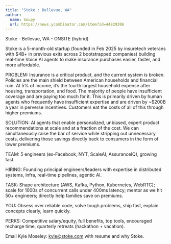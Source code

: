 ```yaml
---
title: "Stoke : Bellevue, WA"
author:
  name: Soupy
  url: https://news.ycombinator.com/item?id=44829306
---
```

Stoke - Bellevue, WA - ONSITE (hybrid)

Stoke is a 5-month-old startup (founded in Feb 2025 by insuretech veterans with $4B+ in previous exits across 2 bootstrapped companies) building real-time Voice AI agents to make insurance purchases easier, faster, and more affordable.

PROBLEM: Insurance is a critical product, and the current system is broken. Policies are the main shield between American households and financial ruin. At 5% of income, it’s the fourth largest household expense after housing, transportation, and food. The majority of people have insufficient coverage and are paying too much for it. This is primarily driven by human agents who frequently have insufficient expertise and are driven by ~$200B a year in perverse incentives. Customers eat the costs of all of this through higher premiums.

SOLUTION: AI agents that enable personalized, unbiased, expert product recommendations at scale and at a fraction of the cost. We can simultaneously raise the bar of service while stripping out unnecessary costs, delivering those savings directly back to consumers in the form of lower premiums.

TEAM: 5 engineers (ex-Facebook, NYT, ScaleAI, AssuranceIQ), growing fast.

HIRING: Founding principal engineers&#x2F;leaders with expertise in distributed systems, infra, real-time pipelines, agentic AI.

TASK: Shape architecture (AWS, Kafka, Python, Kubernetes, WebRTC); scale for 1000s of concurrent calls under 400ms latency; mentor as we hit 50+ engineers; directly help families save on premiums.

YOU: Obsess over reliable code, solve tough problems, ship fast, explain concepts clearly, learn quickly.

PERKS: Competitive salary&#x2F;equity, full benefits, top tools, encouraged recharge time, quarterly retreats (hackathon + vacation).

Email Kyle Moseley: kyle@stoke.com with resume and why Stoke.
<JobApplication />
